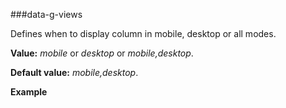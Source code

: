 ﻿###data-g-views

Defines when to display column in mobile, desktop or all modes. 

**Value:** *mobile* or *desktop* or *mobile,desktop*.

**Default value:** *mobile,desktop*.

**Example**
<!--Start the highlighter-->
<pre class="brush: html">
	<column data-g-member="Name" data-g-views = "mobile,desktop"> </column>
</pre>
##### 
<pre class="brush: html">
	<column data-g-member="Name" data-g-views = "mobile"> </column>
</pre>
#####
<pre class="brush: html">
	<column data-g-member="Name" data-g-views = "desktop"> </column>
</pre>
#####
<script type="text/javascript">
    SyntaxHighlighter.highlight();
</script>